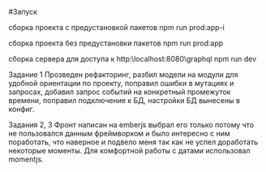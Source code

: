 #Запуск

сборка проекта с предустановкой пакетов
npm run prod:app-i


сборка проекта без предустановки пакетов
npm run prod:app


сборка сервера для доступа к http:\\localhost:8080\graphql
npm run dev

Задание 1
Прозведен рефакторинг, разбил модели на модули для удобной ориентации по проекту,
поправил ошибки в мутациях и запросах,
добавил запрос событий на конкретный промежуток времени,
поправил подключение к БД,
настройки БД вынесены в конфиг.

Задания 2, 3
Фронт написан на emberjs
выбрал его только потому что не пользовался данным фреймворком и было интересно с ним поработать,
что наверное и подвело меня так как не успел доработать некоторые моменты.
Для комфортной работы с датами использовал momentjs.
